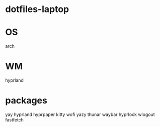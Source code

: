# dotfiles-laptop
# OS
arch
# WM
hyprland
# packages
yay
hyprland
hyprpaper
kitty
wofi
yazy
thunar
waybar
hyprlock
wlogout
fastfetch
